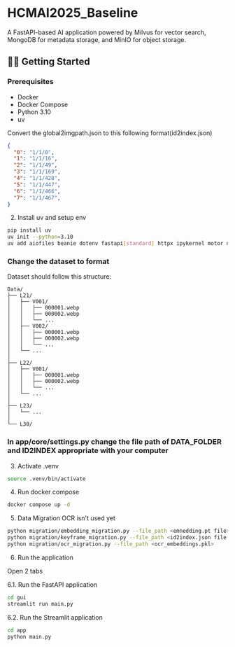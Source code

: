# HCMAI2025_Baseline

A FastAPI-based AI application powered by Milvus for vector search, MongoDB for metadata storage, and MinIO for object storage.

## 🧑‍💻 Getting Started

### Prerequisites
- Docker
- Docker Compose
- Python 3.10
- uv



Convert the global2imgpath.json to this following format(id2index.json)
```json
{
  "0": "1/1/0",
  "1": "1/1/16",
  "2": "1/1/49",
  "3": "1/1/169",
  "4": "1/1/428",
  "5": "1/1/447",
  "6": "1/1/466",
  "7": "1/1/467",
}
```



2. Install uv and setup env
```bash
pip install uv
uv init --python=3.10
uv add aiofiles beanie dotenv fastapi[standard] httpx ipykernel motor nicegui numpy open-clip-torch pydantic-settings pymilvus streamlit torch typing-extensions usearch uvicorn sentence-transformers googletrans==4.0.0-rc1
```

### Change the dataset to format 
Dataset should follow this structure:

```text
Data/
├── L21/
│   ├── V001/
│   │   ├── 000001.webp
│   │   ├── 000002.webp
│   │   └── ...
│   ├── V002/
│   │   ├── 000001.webp
│   │   ├── 000002.webp
│   │   └── ...
│   └── ...
│
├── L22/
│   ├── V001/
│   │   ├── 000001.webp
│   │   ├── 000002.webp
│   │   └── ...
│   └── ...
│
├── L23/
│   └── ...
│
└── L30/
```


### In app/core/settings.py change the file path of DATA_FOLDER and ID2INDEX appropriate with your computer


3. Activate .venv
```bash
source .venv/bin/activate
```
4. Run docker compose
```bash
docker compose up -d
```

5. Data Migration 
OCR isn't used yet
```bash
python migration/embedding_migration.py --file_path <emnedding.pt file>
python migration/keyframe_migration.py --file_path <id2index.json file path>
python migration/ocr_migration.py --file_path <ocr_embeddings.pkl> 
```

6. Run the application

Open 2 tabs

6.1. Run the FastAPI application
```bash
cd gui
streamlit run main.py
```

6.2. Run the Streamlit application
```bash
cd app
python main.py
```



 

